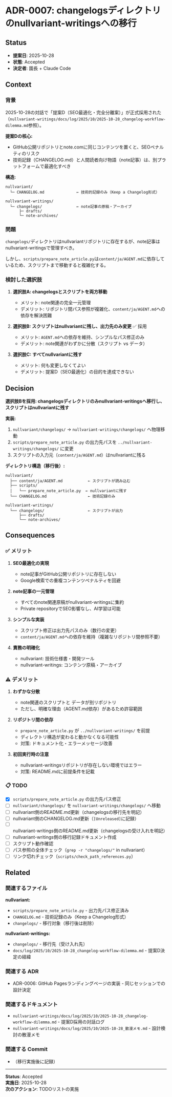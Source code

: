 # ADR-0007: changelogsディレクトリのnullvariant-writingsへの移行

## Status
- **提案日**: 2025-10-28
- **状態**: Accepted
- **決定者**: 園長 + Claude Code

## Context

### 背景

2025-10-28の対話で「提案D（SEO最適化・完全分離案）」が正式採用された（`nullvariant-writings/docs/log/2025/10/2025-10-28_changelog-workflow-dilemma.md`参照）。

**提案Dの核心:**
- GitHub公開リポジトリとnote.comに同じコンテンツを置くと、SEOペナルティのリスク
- 技術記録（CHANGELOG.md）と人間読者向け物語（note記事）は、別プラットフォームで最適化すべき

**構造:**
```
nullvariant/
  └─ CHANGELOG.md              ← 技術的記録のみ（Keep a Changelog形式）

nullvariant-writings/
  └─ changelogs/               ← note記事の原稿・アーカイブ
      ├─ drafts/
      └─ note-archives/
```

### 問題

`changelogs/`ディレクトリはnullvariantリポジトリに存在するが、note記事はnullvariant-writingsで管理すべき。

しかし、`scripts/prepare_note_article.py`は`content/ja/AGENT.md`に依存しているため、スクリプトまで移動すると複雑化する。

### 検討した選択肢

1. **選択肢A: changelogsとスクリプトを両方移動**
   - メリット: note関連の完全一元管理
   - デメリット: リポジトリ間パス参照が複雑化、`content/ja/AGENT.md`への依存を解決困難

2. **選択肢B: スクリプトはnullvariantに残し、出力先のみ変更** ✅ 採用
   - メリット: `AGENT.md`への依存を維持、シンプルなパス修正のみ
   - デメリット: note関連がわずかに分散（スクリプト vs データ）

3. **選択肢C: すべてnullvariantに残す**
   - メリット: 何も変更しなくてよい
   - デメリット: 提案D（SEO最適化）の目的を達成できない

## Decision

**選択肢Bを採用: changelogsディレクトリのみnullvariant-writingsへ移行し、スクリプトはnullvariantに残す**

**実装:**
1. `nullvariant/changelogs/` → `nullvariant-writings/changelogs/` へ物理移動
2. `scripts/prepare_note_article.py` の出力先パスを `../nullvariant-writings/changelogs/` に変更
3. スクリプトの入力元（`content/ja/AGENT.md`）はnullvariantに残る

**ディレクトリ構造（移行後）:**
```
nullvariant/
  ├── content/ja/AGENT.md           ← スクリプトが読み込む
  ├── scripts/
  │   └── prepare_note_article.py  ← nullvariantに残す
  └── CHANGELOG.md                  ← 技術記録のみ

nullvariant-writings/
  └── changelogs/                   ← スクリプトが出力
      ├── drafts/
      └── note-archives/
```

## Consequences

### ✅ メリット

1. **SEO最適化の実現**
   - note記事がGitHub公開リポジトリに存在しない
   - Google検索での重複コンテンツペナルティを回避

2. **note記事の一元管理**
   - すべてのnote関連原稿がnullvariant-writingsに集約
   - Private repositoryでSEO影響なし、AI学習は可能

3. **シンプルな実装**
   - スクリプト修正は出力先パスのみ（数行の変更）
   - `content/ja/AGENT.md`への依存を維持（複雑なリポジトリ間参照不要）

4. **責務の明確化**
   - nullvariant: 技術仕様書・開発ツール
   - nullvariant-writings: コンテンツ原稿・アーカイブ

### ⚠️ デメリット

1. **わずかな分散**
   - note関連のスクリプトと データが別リポジトリ
   - ただし、明確な理由（AGENT.md依存）があるため許容範囲

2. **リポジトリ間の依存**
   - `prepare_note_article.py` が `../nullvariant-writings/` を前提
   - ディレクトリ構造が変わると動かなくなる可能性
   - 対策: ドキュメント化・エラーメッセージ改善

3. **初回実行時の注意**
   - nullvariant-writingsリポジトリが存在しない環境ではエラー
   - 対策: README.mdに前提条件を記載

### 📋 TODO

- [x] `scripts/prepare_note_article.py` の出力先パス修正
- [ ] `nullvariant/changelogs/` を `nullvariant-writings/changelogs/` へ移動
- [ ] nullvariant側のREADME.md更新（changelogsの移行先を明記）
- [ ] nullvariant側のCHANGELOG.md更新（`[Unreleased]`に記録）
- [ ] nullvariant-writings側のREADME.md更新（changelogsの受け入れを明記）
- [ ] nullvariant-writings側の移行記録ドキュメント作成
- [ ] スクリプト動作確認
- [ ] パス参照の全体チェック（`grep -r "changelogs/"` in nullvariant）
- [ ] リンク切れチェック（`scripts/check_path_references.py`）

## Related

### 関連するファイル

**nullvariant:**
- `scripts/prepare_note_article.py` - 出力先パス修正済み
- `CHANGELOG.md` - 技術記録のみ（Keep a Changelog形式）
- `changelogs/` - 移行対象（移行後は削除）

**nullvariant-writings:**
- `changelogs/` - 移行先（受け入れ先）
- `docs/log/2025/10/2025-10-28_changelog-workflow-dilemma.md` - 提案D決定の経緯

### 関連する ADR

- ADR-0006: GitHub Pagesランディングページの実装 - 同じセッションでの設計決定

### 関連するドキュメント

- `nullvariant-writings/docs/log/2025/10/2025-10-28_changelog-workflow-dilemma.md` - 提案D採用の対話ログ
- `nullvariant-writings/docs/log/2025/10/2025-10-28_散漫メモ.md` - 設計検討の散漫メモ

### 関連する Commit

- （移行実施後に記録）

---

**Status**: Accepted  
**実施日**: 2025-10-28  
**次のアクション**: TODOリストの実施
